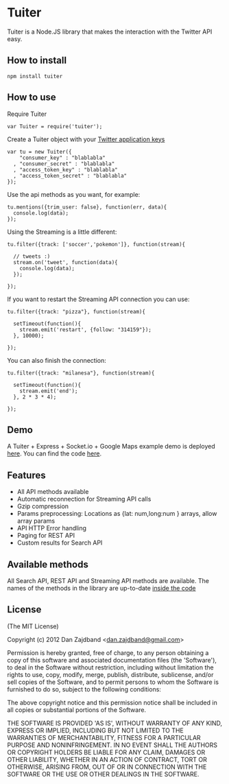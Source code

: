 # Tuiter

Tuiter is a Node.JS library that makes the interaction with the Twitter API easy.

## How to install

    npm install tuiter

## How to use

Require Tuiter

    var Tuiter = require('tuiter');

Create a Tuiter object with your [Twitter application keys](https://dev.twitter.com/apps/new)
 
    var tu = new Tuiter({
        "consumer_key" : "blablabla"
      , "consumer_secret" : "blablabla" 
      , "access_token_key" : "blablabla"
      , "access_token_secret" : "blablabla"
    });

Use the api methods as you want, for example:
 
    tu.mentions({trim_user: false}, function(err, data){
      console.log(data);	
    });

Using the Streaming is a little different:

    tu.filter({track: ['soccer','pokemon']}, function(stream){

      // tweets :)
      stream.on('tweet', function(data){
        console.log(data);
      });

    });

If you want to restart the Streaming API connection you can use:

    tu.filter({track: "pizza"}, function(stream){

      setTimeout(function(){      
        stream.emit('restart', {follow: "314159"});
      }, 10000);

    });

You can also finish the connection: 

    tu.filter({track: "milanesa"}, function(stream){

      setTimeout(function(){      
        stream.emit('end');
      }, 2 * 3 * 4);

    });

## Demo

A Tuiter + Express + Socket.io + Google Maps example demo is deployed [here](http://pure-waterfall-1016.herokuapp.com).
You can find the code [here](https://github.com/danzajdband/Tuiter/tree/master/examples/map).

## Features

+ All API methods available
+ Automatic reconnection for Streaming API calls
+ Gzip compression
+ Params preprocessing: Locations as {lat: num,long:num } arrays, allow array params
+ API HTTP Error handling
+ Paging for REST API
+ Custom results for Search API

## Available methods

All Search API, REST API and Streaming API methods are available. The names of the methods in the library are up-to-date [inside the code](https://github.com/danzajdband/Tuiter/blob/master/lib/config.json)

## License 

(The MIT License)

Copyright (c) 2012 Dan Zajdband &lt;dan.zajdband@gmail.com&gt;

Permission is hereby granted, free of charge, to any person obtaining
a copy of this software and associated documentation files (the
'Software'), to deal in the Software without restriction, including
without limitation the rights to use, copy, modify, merge, publish,
distribute, sublicense, and/or sell copies of the Software, and to
permit persons to whom the Software is furnished to do so, subject to
the following conditions:

The above copyright notice and this permission notice shall be
included in all copies or substantial portions of the Software.

THE SOFTWARE IS PROVIDED 'AS IS', WITHOUT WARRANTY OF ANY KIND,
EXPRESS OR IMPLIED, INCLUDING BUT NOT LIMITED TO THE WARRANTIES OF
MERCHANTABILITY, FITNESS FOR A PARTICULAR PURPOSE AND NONINFRINGEMENT.
IN NO EVENT SHALL THE AUTHORS OR COPYRIGHT HOLDERS BE LIABLE FOR ANY
CLAIM, DAMAGES OR OTHER LIABILITY, WHETHER IN AN ACTION OF CONTRACT,
TORT OR OTHERWISE, ARISING FROM, OUT OF OR IN CONNECTION WITH THE
SOFTWARE OR THE USE OR OTHER DEALINGS IN THE SOFTWARE.
